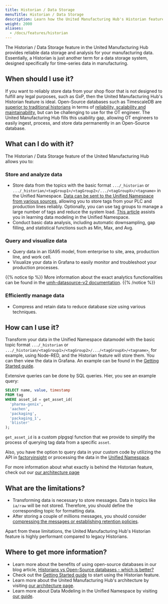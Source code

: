 ```yaml
---
title: Historian / Data Storage
menuTitle: Historian / Data Storage
description: Learn how the United Manufacturing Hub's Historian feature provides reliable data storage and analysis for your manufacturing data.
weight: 2000
aliases:
  - /docs/features/historian
---
```


The Historian / Data Storage feature in the United Manufacturing Hub provides reliable data storage and analysis for your manufacturing data. Essentially, a Historian is just another term for a data storage system, designed specifically for time-series data in manufacturing.

## When should I use it?

If you want to reliably store data from your shop floor that is not designed to fulfill any legal purposes, such as GxP, then the United Manufacturing Hub's Historian feature is ideal. Open-Source databases such as TimescaleDB are [superior to traditional historians](https://learn.umh.app/blog/historians-vs-open-source-databases-which-is-better/) in terms of [reliability, scalability and maintainability](https://learn.umh.app/blog/comparing-mqtt-brokers-for-the-industrial-iot/#three-main-requirements-for-your-it-ot-architecture), but can be challenging to use for the OT engineer. The United Manufacturing Hub fills this usability gap, allowing OT engineers to easily ingest, process, and store data permanently in an Open-Source database.

## What can I do with it?

The Historian / Data Storage feature of the United Manufacturing Hub allows you to:

### Store and analyze data

- Store data from the topics with the basic format `.../_historian` or `.../_historian/<tagGroup1>/<tagGroup2>/.../<tagGroupX>/<tagname>` in the Unified Namespace. [Data can be sent to the Unified Namespace from various sources](/docs/features/datainfrastructure/unified-namespace/), allowing you to store tags from your PLC and production lines reliably. Optionally, you can use tag groups to manage a large number of tags and reduce the system load. [This article](https://learn.umh.app/lesson/data-modeling-in-the-unified-namespace-mqtt-kafka/) assists you in learning data modeling in the Unified Namespace. 
- Conduct basic data analysis, including automatic downsampling, gap filling, and statistical functions such as Min, Max, and Avg.

### Query and visualize data

- Query data in an ISA95 model, from enterprise to site, area, production line, and work cell.
- Visualize your data in Grafana to easily monitor and troubleshoot your production processes.

{{% notice tip %}}
More information about the exact analytics functionalities can be found in the [umh-datasource-v2 documentation](/docs/architecture/data-infrastructure/historian/umh-datasource-v2/).
{{% /notice %}}

### Efficiently manage data

- Compress and retain data to reduce database size using various techniques.

## How can I use it?

Transform your data in the Unified Namespace datamodel with the basic topic format `.../_historian` or `.../_historian/<tagGroup1>/<tagGroup2>/.../<tagGroupX>/<tagname>`, for example, using Node-RED, and the Historian feature will store them. You can then view the data in Grafana. An example can be found in the [Getting Started guide](/docs/getstarted/).

Extensive queries can be done by SQL queries. Hier, you see an example query:

```sql
SELECT name, value, timestamp
FROM tag
WHERE asset_id = get_asset_id(
  'pharma-genix',
  'aachen',
  'packaging',
  'packaging_1',
  'blister'
);
```
`get_asset_id` is a custom plpgsql function that we provide to simplify the process of querying tag data from a specific `asset`. 


Also, you have the option to query data in your custom code by utilizing the API in [factoryinsight](/docs/reference/microservices/factoryinsight/) or processing the data in the [Unified Namespace](/docs/features/datainfrastructure/unified-namespace/).

For more information about what exactly is behind the Historian feature, check out our [our architecture page](/docs/architecture/)

## What are the limitations?

- Transforming data is necessary to store messages. Data in topics like `ia/raw` will be not stored. Therefore, you should define the corresponding topic for formatting data.
- After storing a couple of millions messages, you should consider [compressing the messages or establishing retention policies](/docs/production-guide/administration/reduce-database-size/).

Apart from these limitations, the United Manufacturing Hub's Historian feature is highly performant compared to legacy Historians.

## Where to get more information?

- Learn more about the benefits of using open-source databases in our blog article, [Historians vs Open-Source databases - which is better?](https://learn.umh.app/blog/historians-vs-open-source-databases-which-is-better/)
- Check out the [Getting Started guide](/docs/getstarted/) to start using the Historian feature.
- Learn more about the United Manufacturing Hub's architecture by visiting [our architecture page](/docs/architecture/).
- Learn more about Data Modeling in the Unified Namespace by visiting [our guide](https://learn.umh.app/lesson/data-modeling-in-the-unified-namespace-mqtt-kafka/).
